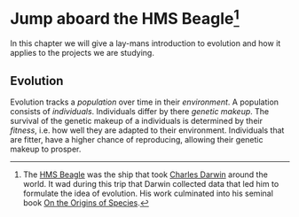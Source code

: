 # Jump aboard the HMS Beagle[^beagle]
In this chapter we will give a lay-mans introduction to evolution and how it
applies to the projects we are studying.

## Evolution
Evolution tracks a *population* over time in their *environment*. A population
consists of *individuals*. Individuals differ by there *genetic makeup*.
The survival of the genetic makeup of a individuals is determined by their
*fitness*, i.e. how well they are adapted to their environment. Individuals that
are fitter, have a higher chance of reproducing, allowing their genetic makeup
to prosper.


[^beagle]: The [HMS Beagle](https://en.wikipedia.org/wiki/HMS_Beagle) was the
    ship that took
    [Charles Darwin](https://en.wikipedia.org/wiki/Charles_Darwin) around the
    world. It wad during this trip that Darwin collected data that led him to
    formulate the idea of evolution. His work culminated into his seminal book
    [On the Origins of Species](https://en.wikipedia.org/wiki/On_the_Origin_of_Species).
